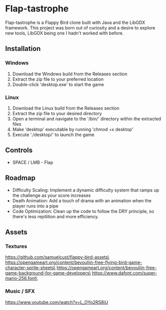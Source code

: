 # Flap-tastrophe

Flap-tastrophe is a Flappy Bird clone built with Java and the LibGDX framework. This project was born out of curiosity and a desire to explore new tools, LibGDX being one I hadn't worked with before. 

## Installation
### Windows

1. Download the Windows build from the Releases section
2. Extract the zip file to your preferred location
3. Double-click 'desktop.exe' to start the game

### Linux

1. Download the Linux build from the Releases section
2. Extract the zip file to your desired directory
3. Open a terminal and navigate to the '/bin/' directory within the extracted files
4. Make 'desktop' executable by running 'chmod +x desktop'
5. Execute './desktop/' to launch the game

## Controls

* SPACE / LMB - Flap

## Roadmap

* Difficulty Scaling: Implement a dynamic difficulty system that ramps up the challenge as your score increases
* Death Animation: Add a touch of drama with an animation when the player runs into a pipe
* Code Optimization: Clean up the code to follow the DRY principle, so there's less repitition and more efficiency.

## Assets
### Textures

https://github.com/samuelcust/flappy-bird-assets\
https://opengameart.org/content/bevouliin-free-flying-bird-game-character-sprite-sheets\
https://opengameart.org/content/bevouliin-free-game-background-for-game-developers\
https://www.dafont.com/super-mario-256.font\

### Music / SFX

https://www.youtube.com/watch?v=L_OYo2RS8iU
